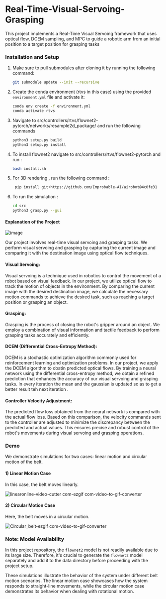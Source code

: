 # Real-Time-Visual-Servoing-Grasping
This project implements a Real-Time Visual Servoing framework that uses optical flow, DCEM sampling, and MPC to guide a robotic arm from an initial position to a target position for grasping tasks

### Installation and Setup

1. Make sure to pull submodules after cloning it by running the following command:
   ```bash
   git submodule update --init --recursive

2. Create the conda environment (rtvs in this case) using the provided `environment.yml` file and activate it:
   
   ```bash
   conda env create -f environment.yml
   conda activate rtvs

3. Navigate to src/controllers/rtvs/flownet2-pytorch/networks/resample2d_package/ and run the following commands
   
   ```bash
   python3 setup.py build
   python3 setup.py install

4. To install flownet2 navigate to src/controllers/rtvs/flownet2-pytorch and run :
   ```bash
   bash install.sh
   
5. For 3D rendering , run the following command :
 
   ```bash
    pip install git+https://github.com/Improbable-AI/airobot@4c0fe31

6. To run the simulation :
   ```bash
   cd src
   python3 grasp.py --gui

#### Explanation of the Project

![image](https://github.com/AniruthSuresh/Real-Time-Visual-Servoing-Grasping/assets/137063103/f09d22dd-c5a4-41d8-adf4-135916f2d70a)


Our project involves real-time visual servoing and grasping tasks. We perform visual servoing and grasping by capturing the current image and comparing it with the destination image using optical flow techniques.

#### Visual Servoing:
Visual servoing is a technique used in robotics to control the movement of a robot based on visual feedback. In our project, we utilize optical flow to track the motion of objects in the environment. By comparing the current image with the desired destination image, we calculate the necessary motion commands to achieve the desired task, such as reaching a target position or grasping an object.

#### Grasping:
Grasping is the process of closing the robot's gripper around an object. We employ a combination of visual information and tactile feedback to perform grasping tasks accurately and efficiently.

#### DCEM (Differential Cross-Entropy Method):
DCEM is a stochastic optimization algorithm commonly used for reinforcement learning and optimization problems. In our project, we apply the DCEM algorithm to obatin predicted optical flows. By training a neural network using the differential cross-entropy method, we obtain a refined prediction that enhances the accuracy of our visual servoing and grasping tasks. In every iteration the mean and the gaussian is updated so as to get a better result teh next iteration .

#### Controller Velocity Adjustment:
The predicted flow loss obtained from the neural network is compared with the actual flow loss. Based on this comparison, the velocity commands sent to the controller are adjusted to minimize the discrepancy between the predicted and actual values. This ensures precise and robust control of the robot's movements during visual servoing and grasping operations.


### Demo

We demonstrate simulations for two cases: linear motion and circular motion of the belt.

#### 1) Linear Motion Case
In this case, the belt moves linearly.

![linearonline-video-cutter com-ezgif com-video-to-gif-converter](https://github.com/AniruthSuresh/Real-Time-Visual-Servoing-Grasping/assets/137063103/72a05d35-e348-4c68-a842-12ab26c73918)


#### 2) Circular Motion Case
Here, the belt moves in a circular motion.

![Circular_belt-ezgif com-video-to-gif-converter](https://github.com/AniruthSuresh/Real-Time-Visual-Servoing-Grasping/assets/137063103/630c88d0-c41a-4ec9-89b0-081d0249d9e0)

### Note: Model Availability

In this project repository, the `flownet2` model is not readily available due to its large size. Therefore, it's crucial to generate the `flownet2` model separately and add it to the data directory before proceeding with the project setup.


These simulations illustrate the behavior of the system under different belt motion scenarios. The linear motion case showcases how the system responds to straight-line movements, while the circular motion case demonstrates its behavior when dealing with rotational motion.


